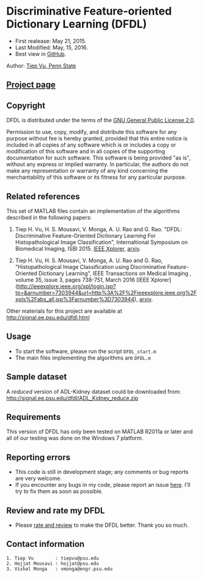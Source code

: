 # Discriminative Feature-oriented Dictionary Learning (DFDL)
* First realease: May 21, 2015.
* Last Modified: May, 15, 2016.
* Best view in [GitHub](https://github.com/tiepvupsu/DFDL).

Author: [Tiep Vu, Penn State](http://www.personal.psu.edu/thv102/)

## [Project page](http://signal.ee.psu.edu/dfdl.html)

## Copyright
DFDL is distributed under the terms of the [GNU General Public License 2.0](http://www.gnu.org/licenses/old-licenses/gpl-2.0.en.html).

Permission to use, copy, modify, and distribute this software for any purpose without fee is hereby granted, provided that this entire notice is included in all copies of any software which is or includes a copy or modification of this software and in all copies of the supporting documentation for such software. This software is being provided "as is", without any express or implied warranty. In particular, the authors do not make any representation or warranty of any kind concerning the merchantability of this software or its fitness for any particular purpose.

## Related references 
This set of MATLAB files contain an implementation of the algorithms
described in the following papers:

1. Tiep H. Vu, H. S. Mousavi, V. Monga, A. U. Rao and G. Rao. "DFDL: Discriminative 
Feature-Oriented Dictionary Learning For Histopathological Image Classification", 
Internaltional Symposium on Biomedical Imaging, ISBI 2015. [IEEE Xplorer](http://ieeexplore.ieee.org/xpl/login.jsp?tp=&arnumber=7164037&url=http%3A%2F%2Fieeexplore.ieee.org%2Fiel7%2F7150573%2F7163789%2F07164037.pdf%3Farnumber%3D7164037), [arxiv](http://arxiv.org/abs/1502.01032).

2. Tiep H. Vu, H. S. Mousavi, V. Monga, A. U. Rao and G. Rao, "Histopathological Image Classification using Discriminative Feature-Oriented Dictionary Learning", IEEE Transactions on Medical Imaging , volume 35, issue 3, pages 738-751, March 2016 [IEEE Xplorer] (http://ieeexplore.ieee.org/xpl/login.jsp?tp=&arnumber=7303944&url=http%3A%2F%2Fieeexplore.ieee.org%2Fxpls%2Fabs_all.jsp%3Farnumber%3D7303944), [arxiv](http://arxiv.org/abs/1506.05032).

Other materials for this project are available at 
http://signal.ee.psu.edu/dfdl.html

## Usage
* To start the software, please run the script `DFDL_start.m`
* The main files implementing the algorithms are `DFDL.m`

## Sample dataset 
A _reduced_ version of ADL-Kidney dataset could be downloaded from:
    http://signal.ee.psu.edu/dfdl/ADL_Kidney_reduce.zip

## Requirements 
This version of DFDL has only been tested on MATLAB R2011a or later and all of 
our testing was done on the Windows 7 platform.

## Reporting errors 
* This code is still in development stage; any comments or bug reports are very welcome.
* If you encounter any bugs in my code, please report an issue [here](https://github.com/tiepvupsu/DFDL/issues). I'll try to fix them as soon as possible. 

## Review and rate my DFDL
* Please [rate and review](http://www.mathworks.com/matlabcentral/fileexchange/57181-tiepvupsu-dfdl) to make the DFDL better. Thank you so much.
 

## Contact information 
    1. Tiep Vu        : tiepvu@psu.edu
    2. Hojjat Mousavi : hojjat@psu.edu
    3. Vishal Monga   : vmonga@engr.psu.edu


